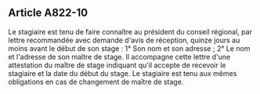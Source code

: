 Article A822-10
----
Le stagiaire est tenu de faire connaître au président du conseil régional, par
lettre recommandée avec demande d'avis de réception, quinze jours au moins avant
le début de son stage : 1° Son nom et son adresse ; 2° Le nom et l'adresse de
son maître de stage. Il accompagne cette lettre d'une attestation du maître de
stage indiquant qu'il accepte de recevoir le stagiaire et la date du début du
stage. Le stagiaire est tenu aux mêmes obligations en cas de changement de
maître de stage.
